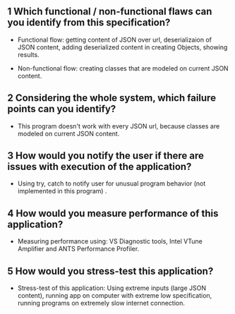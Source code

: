 ## 1 Which functional / non-functional flaws can you identify from this specification?

- Functional flow: getting content of JSON over url, deserializaion of JSON content, adding deserialized content in creating Objects, showing results. 

- Non-functional flow: creating classes that are modeled on current JSON content. 


## 2 Considering the whole system, which failure points can you identify?
- This program doesn't work with every JSON url, because classes are modeled on current JSON content.

## 3 How would you notify the user if there are issues with execution of the application?
- Using try, catch to notify user for unusual program behavior (not implemented in this program) .

## 4 How would you measure performance of this application?
- Measuring performance using: VS Diagnostic tools, Intel VTune Amplifier and ANTS Performance Profiler.

## 5 How would you stress-test this application?
- Stress-test of this application: Using extreme inputs (large JSON content), running app on computer with extreme low specification, running programs on extremely slow internet connection.
